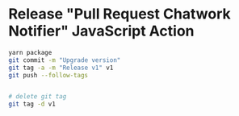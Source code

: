 # Release "Pull Request Chatwork Notifier" JavaScript Action

```bash
yarn package
git commit -m "Upgrade version"
git tag -a -m "Release v1" v1
git push --follow-tags


# delete git tag
git tag -d v1
```
